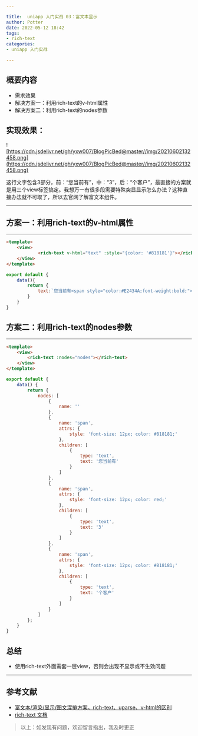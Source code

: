 ```yaml
---

title:  uniapp 入门实战 03：富文本显示
author: Potter
date: 2022-05-12 18:42
tags: 
- rich-text
categories: 
- uniapp 入门实战

---
```


## 概要内容

- 需求效果
- 解决方案一：利用rich-text的v-html属性
- 解决方案二：利用rich-text的nodes参数

## 实现效果：

![https://cdn.jsdelivr.net/gh/yxw007/BlogPicBed@master//img/20210602132458.png](https://cdn.jsdelivr.net/gh/yxw007/BlogPicBed@master//img/20210602132458.png)

这行文字包含3部分，前：“您当前有”，中：“3”，后：“个客户”，最直接的方案就是用三个view标签搞定。我想万一有很多段需要特殊突显显示怎么办法？这种直接办法就不可取了，所以去官网了解富文本组件。

---

<!--more-->

## 方案一：利用rich-text的v-html属性

---

```html
<template>
	<view>
			<rich-text v-html="text" :style="{color: '#818181'}"></rich-text>
	</view>
</template>
```

```jsx
export default {
	data(){
		return {
			text:`您当前有<span style="color:#E2434A;font-weight:bold;"> 3 </span>个客户`
		}
	}
}
```

## 方案二：利用rich-text的nodes参数

---

```html
<template>
	<view>
		<rich-text :nodes="nodes"></rich-text>
	</view>
</template>
```

```jsx
export default {
	data() {
		return {
			nodes: [
				{
					name: ''
				},
				{
					name: 'span',
					attrs: {
						style: 'font-size: 12px; color: #818181;'
					},
					children: [
						{
							type: 'text',
							text: '您当前有'
						}
					]
				},
				{
					name: 'span',
					attrs: {
						style: 'font-size: 12px; color: red;'
					},
					children: [
						{
							type: 'text',
							text: '3'
						}
					]
				},
				{
					name: 'span',
					attrs: {
						style: 'font-size: 12px; color: #818181;'
					},
					children: [
						{
							type: 'text',
							text: '个客户'
						}
					]
				}
			]
		};
	}
}
```

## 总结

- 使用rich-text外面需套一层view，否则会出现不显示或不生效问题

---

## 参考文献

- [富文本/渲染/显示/图文混排方案。rich-text、uparse、v-html的区别](https://ask.dcloud.net.cn/article/35772)
- [rich-text 文档](https://uniapp.dcloud.io/component/rich-text)

> 以上：如发现有问题，欢迎留言指出，我及时更正